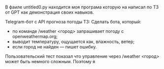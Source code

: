 В фаиле untitled0.py находится моя програма которую на написал по ТЗ от GPT как демонстрация своих навыков.

Telegram-бот с API прогноза погоды
ТЗ:
Сделать бота, который:
- по команде /weather <город> запрашивает погоду с openweathermap.org;
- выводит температуру, ощущается как, влажность, ветер;
- если город не найден — пишет ошибку.

Пользовательский тест показал что управление через /weather <город> может быть немного сложным. Поэтому я 
